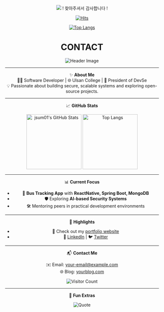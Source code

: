 
<div align="center">
<!--[![Typing SVG](https://readme-typing-svg.demolab.com?font=Fira+Code&size=24&pause=1000&color=F7E03C&width=500&lines=Hi+guys%2C+Welcome+to+DUIT's+space;Look+around!)](https://git.io/typing-svg) -->
<!--![giphy](https://github.com/user-attachments/assets/8efd343a-bc34-4e78-8e91-21ff11a0370c)-->
<img src="https://capsule-render.vercel.app/api?type=waving&height=400&color=gradient&text=Hi,%20Welcome%20to%20jsum01's%20World&fontColor=FFFFFF&fontAlign=50&animation=twinkling&desc=Ulsan%20College%20|%20Software%20Developer%20|%20DevSe&section=header&reversal=false&fontSize=50">
! 찾아주셔서 감사합니다 !
  
[![Hits](https://hits.seeyoufarm.com/api/count/incr/badge.svg?url=https%3A%2F%2Fgithub.com%2Fgjbae1212%2Fhit-counter&count_bg=%23545101&title_bg=%23C9AF00&icon=&icon_color=%23E7E7E7&title=TODAY...&edge_flat=false)](https://hits.seeyoufarm.com)

[![Top Langs](https://github-readme-stats.vercel.app/api/top-langs/?username=jsum01&layout=compact&theme=dark)](https://github.com/jsum01/github-readme-stats)
# CONTACT
<!--[![Solved.ac Profile](http://mazassumnida.wtf/api/v2/generate_badge?boj=54vaipxec30)](https://solved.ac/54vaipxec30)-->
</div>


<div align="center">

![Header Image](https://capsule-render.vercel.app/api?type=waving&height=200&color=gradient&text=Welcome%20to%20jsum01's%20World!&fontColor=FFFFFF&fontSize=50&animation=twinkling)

---

✨ **About Me**  
👨‍💻 Software Developer | 🌐 Ulsan College | 🚀 President of DevSe  
💡 Passionate about building secure, scalable systems and exploring open-source projects.  

---

📈 **GitHub Stats**
  
<p align="center">
  <img src="https://github-readme-stats.vercel.app/api?username=jsum01&show_icons=true&theme=radical&hide=issues" alt="jsum01's GitHub Stats" height="180px"/>
  <img src="https://github-readme-stats.vercel.app/api/top-langs/?username=jsum01&layout=compact&theme=radical" alt="Top Langs" height="180px"/>
</p>

---

📊 **Current Focus**  
- 🚌 **Bus Tracking App** with **ReactNative, Spring Boot, MongoDB**  
- 🛡️ Exploring **AI-based Security Systems**  
- 🛠️ Mentoring peers in practical development environments  

---

🌟 **Highlights**
  
- 🔗 Check out my [portfolio website](https://yourwebsite.com)  
- 💼 [LinkedIn](https://www.linkedin.com/in/jsum01) | 🐦 [Twitter](https://twitter.com/jsum01)  

---

📬 **Contact Me**

✉️ Email: [your-email@example.com](mailto:your-email@example.com)  
🌐 Blog: [yourblog.com](https://yourblog.com)  

![Visitor Count](https://hits.seeyoufarm.com/api/count/incr/badge.svg?url=https%3A%2F%2Fgithub.com%2Fjsum01&count_bg=%2379C83D&title_bg=%23555555&icon=github.svg&icon_color=%23E7E7E7&title=Visitors&edge_flat=false)

---

🌈 **Fun Extras**

![Quote](https://quotes-github-readme.vercel.app/api?type=horizontal&theme=dark)  
<!-- Optional: Add a personal motto or favorite quote here -->

</div>
